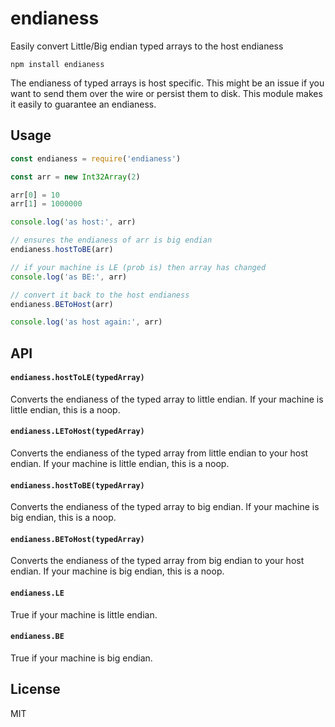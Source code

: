# endianess

Easily convert Little/Big endian typed arrays to the host endianess

```
npm install endianess
```

The endianess of typed arrays is host specific. This might be an issue
if you want to send them over the wire or persist them to disk. This
module makes it easily to guarantee an endianess.

## Usage

``` js
const endianess = require('endianess')

const arr = new Int32Array(2)

arr[0] = 10
arr[1] = 1000000

console.log('as host:', arr)

// ensures the endianess of arr is big endian
endianess.hostToBE(arr)

// if your machine is LE (prob is) then array has changed
console.log('as BE:', arr)

// convert it back to the host endianess
endianess.BEToHost(arr)

console.log('as host again:', arr)
```

## API

#### `endianess.hostToLE(typedArray)`

Converts the endianess of the typed array to little endian.
If your machine is little endian, this is a noop.

#### `endianess.LEToHost(typedArray)`

Converts the endianess of the typed array from little endian to your host endian.
If your machine is little endian, this is a noop.

#### `endianess.hostToBE(typedArray)`

Converts the endianess of the typed array to big endian.
If your machine is big endian, this is a noop.

#### `endianess.BEToHost(typedArray)`

Converts the endianess of the typed array from big endian to your host endian.
If your machine is big endian, this is a noop.

#### `endianess.LE`

True if your machine is little endian.

#### `endianess.BE`

True if your machine is big endian.

## License

MIT
